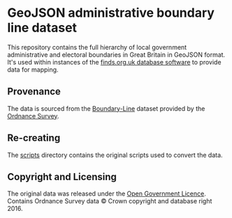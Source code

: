 # GeoJSON administrative boundary line dataset

This repository contains the full hierarchy of local government administrative and electoral boundaries in
Great Britain in GeoJSON format. It's used within instances of the
[finds.org.uk database software](https://github.com/findsorguk/findsorguk) to provide data for mapping.

## Provenance

The data is sourced from the
[Boundary-Line](https://www.ordnancesurvey.co.uk/business-and-government/products/boundary-line.html)
dataset provided by the [Ordnance Survey](https://www.ordnancesurvey.co.uk/).

## Re-creating

The [scripts](scripts) directory contains the original scripts used to convert the data.

## Copyright and Licensing

The original data was released under the [Open Government Licence](http://www.nationalarchives.gov.uk/doc/open-government-licence/version/3/).
Contains Ordnance Survey data © Crown copyright and database right 2016.
